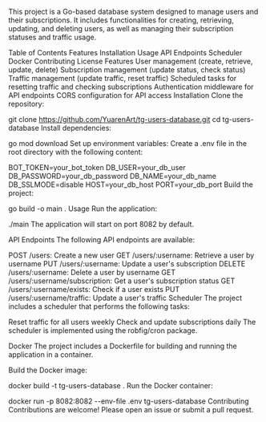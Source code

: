 This project is a Go-based database system designed to manage users and their subscriptions. It includes functionalities for creating, retrieving, updating, and deleting users, as well as managing their subscription statuses and traffic usage.

Table of Contents
Features
Installation
Usage
API Endpoints
Scheduler
Docker
Contributing
License
Features
User management (create, retrieve, update, delete)
Subscription management (update status, check status)
Traffic management (update traffic, reset traffic)
Scheduled tasks for resetting traffic and checking subscriptions
Authentication middleware for API endpoints
CORS configuration for API access
Installation
Clone the repository:

git clone https://github.com/YuarenArt/tg-users-database.git
cd tg-users-database
Install dependencies:

go mod download
Set up environment variables:
Create a .env file in the root directory with the following content:


BOT_TOKEN=your_bot_token
DB_USER=your_db_user
DB_PASSWORD=your_db_password
DB_NAME=your_db_name
DB_SSLMODE=disable
HOST=your_db_host
PORT=your_db_port
Build the project:

go build -o main .
Usage
Run the application:


./main
The application will start on port 8082 by default.

API Endpoints
The following API endpoints are available:

POST /users: Create a new user
GET /users/:username: Retrieve a user by username
PUT /users/:username: Update a user's subscription
DELETE /users/:username: Delete a user by username
GET /users/:username/subscription: Get a user's subscription status
GET /users/:username/exists: Check if a user exists
PUT /users/:username/traffic: Update a user's traffic
Scheduler
The project includes a scheduler that performs the following tasks:

Reset traffic for all users weekly
Check and update subscriptions daily
The scheduler is implemented using the robfig/cron package.

Docker
The project includes a Dockerfile for building and running the application in a container.

Build the Docker image:

docker build -t tg-users-database .
Run the Docker container:

docker run -p 8082:8082 --env-file .env tg-users-database
Contributing
Contributions are welcome! Please open an issue or submit a pull request.
